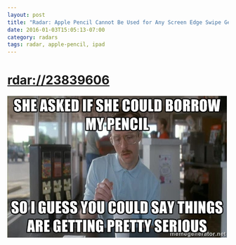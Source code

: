 ```yaml
---
layout: post
title: "Radar: Apple Pencil Cannot Be Used for Any Screen Edge Swipe Gestures"
date: 2016-01-03T15:05:13-07:00
category: radars
tags: radar, apple-pencil, ipad
---
```


# [rdar://23839606](http://www.openradar.me/23839606)

![She asked if she could borrow my pencil, so I guess you could say things are getting pretty serious](/images/meme-pencil.jpg)


